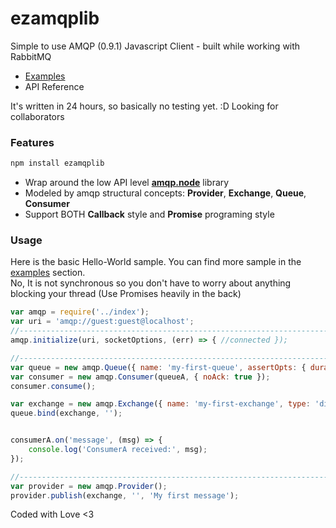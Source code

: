 # ezamqplib

Simple to use AMQP (0.9.1) Javascript Client - built while working with RabbitMQ

 * [Examples](https://github.com/rocketspacer/ezamqplib/tree/master/examples)
 * API Reference
 
It's written in 24 hours, so basically no testing yet. :D Looking for collaborators


### Features
```javascript
npm install ezamqplib
```

 * Wrap around the low API level **[amqp.node](https://github.com/squaremo/amqp.node)** library  
 * Modeled by amqp structural concepts: **Provider**, **Exchange**, **Queue**, **Consumer**  
 * Support BOTH **Callback** style and **Promise** programing style


### Usage
Here is the basic Hello-World sample. You can find more sample in the [examples](https://github.com/rocketspacer/ezamqplib/tree/master/examples) section.   
No, It is not synchronous so you don't have to worry about anything blocking your thread (Use Promises heavily in the back)  

```javascript
var amqp = require('../index');
var uri = 'amqp://guest:guest@localhost';
//------------------------------------------------------------------------
amqp.initialize(uri, socketOptions, (err) => { //connected });

//------------------------------------------------------------------------
var queue = new amqp.Queue({ name: 'my-first-queue', assertOpts: { durable: true }, deleteOpts: {} });
var consumer = new amqp.Consumer(queueA, { noAck: true });
consumer.consume();

var exchange = new amqp.Exchange({ name: 'my-first-exchange', type: 'direct', assertOpts: { durable: false }});
queue.bind(exchange, '');


consumerA.on('message', (msg) => {
    console.log('ConsumerA received:', msg);
});

//------------------------------------------------------------------------
var provider = new amqp.Provider();
provider.publish(exchange, '', 'My first message');

```

Coded with Love <3

